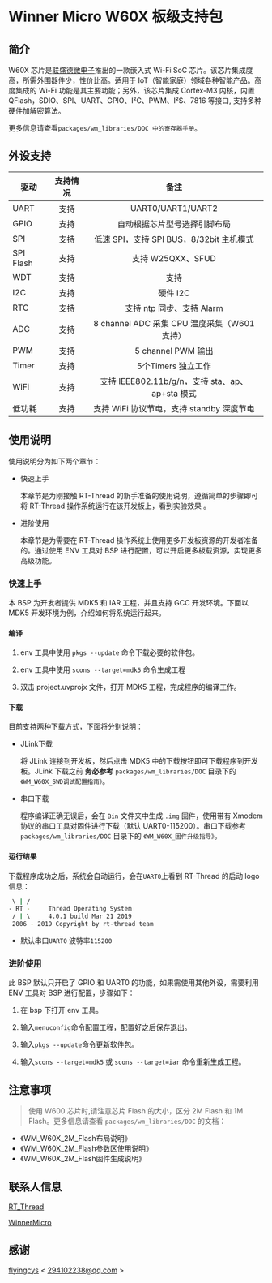 # Winner Micro W60X 板级支持包

## 简介

W60X 芯片是[联盛德微电子](http://www.winnermicro.com)推出的一款嵌入式 Wi-Fi SoC 芯片。该芯片集成度高，所需外围器件少，性价比高。适用于 IoT（智能家庭）领域各种智能产品。高度集成的 Wi-Fi 功能是其主要功能；另外，该芯片集成 Cortex-M3 内核，内置 QFlash，SDIO、SPI、UART、GPIO、I²C、PWM、I²S、7816 等接口, 支持多种硬件加解密算法。

更多信息请查看`packages/wm_libraries/DOC 中的寄存器手册`。

## 外设支持

| 驱动       | 支持情况 | 备注                                            |
| ---------- | :------: | :---------------------------------------------: |
| UART       | 支持     | UART0/UART1/UART2                               |
| GPIO       | 支持     | 自动根据芯片型号选择引脚布局                    |
| SPI        | 支持     | 低速 SPI，支持 SPI BUS，8/32bit 主机模式        |
| SPI Flash  | 支持     | 支持 W25QXX、SFUD                               |
| WDT        | 支持     | 支持                                            |
| I2C        | 支持     | 硬件 I2C                                        |
| RTC        | 支持     | 支持 ntp 同步、支持 Alarm                       |
| ADC        | 支持     | 8 channel ADC 采集 CPU 温度采集（W601 支持）    |
| PWM        | 支持     | 5 channel PWM 输出                              |
| Timer      | 支持     | 5个Timers 独立工作                              |
| WiFi       | 支持     | 支持 IEEE802.11b/g/n，支持 sta、ap、ap+sta 模式  |
| 低功耗     | 支持     | 支持 WiFi 协议节电，支持 standby 深度节电         |

## 使用说明

使用说明分为如下两个章节：

- 快速上手

    本章节是为刚接触 RT-Thread 的新手准备的使用说明，遵循简单的步骤即可将 RT-Thread 操作系统运行在该开发板上，看到实验效果 。

- 进阶使用

    本章节是为需要在 RT-Thread 操作系统上使用更多开发板资源的开发者准备的。通过使用 ENV 工具对 BSP 进行配置，可以开启更多板载资源，实现更多高级功能。

### 快速上手

本 BSP 为开发者提供 MDK5 和 IAR 工程，并且支持 GCC 开发环境。下面以 MDK5 开发环境为例，介绍如何将系统运行起来。

#### 编译

1. env 工具中使用 `pkgs --update` 命令下载必要的软件包。

2. env 工具中使用 `scons --target=mdk5` 命令生成工程

2. 双击 project.uvprojx 文件，打开 MDK5 工程，完成程序的编译工作。

#### 下载

目前支持两种下载方式，下面将分别说明：

- JLink下载

    将 JLink 连接到开发板，然后点击 MDK5 中的下载按钮即可下载程序到开发板。JLink 下载之前 **务必参考**  `packages/wm_libraries/DOC` 目录下的 `《WM_W60X_SWD调试配置指南》`。

- 串口下载

    程序编译正确无误后，会在 `Bin` 文件夹中生成 `.img` 固件，使用带有 Xmodem 协议的串口工具对固件进行下载（默认 UART0-115200）。串口下载参考 `packages/wm_libraries/DOC` 目录下的 `《WM_W60X_固件升级指导》`。

#### 运行结果

下载程序成功之后，系统会自动运行，会在`UART0`上看到 RT-Thread 的启动 logo 信息：

```bash
 \ | /
- RT -     Thread Operating System
 / | \     4.0.1 build Mar 21 2019
 2006 - 2019 Copyright by rt-thread team
```

- 默认串口`UART0` 波特率`115200`

### 进阶使用

此 BSP 默认只开启了 GPIO 和 UART0 的功能，如果需使用其他外设，需要利用 ENV 工具对 BSP 进行配置，步骤如下：

1. 在 bsp 下打开 env 工具。

2. 输入`menuconfig`命令配置工程，配置好之后保存退出。

3. 输入`pkgs --update`命令更新软件包。

4. 输入`scons --target=mdk5` 或 `scons --target=iar` 命令重新生成工程。

## 注意事项

> 使用 W600 芯片时,请注意芯片 Flash 的大小，区分 2M Flash 和 1M Flash。更多信息请查看 `packages/wm_libraries/DOC` 的文档：

- 《WM_W60X_2M_Flash布局说明》
- 《WM_W60X_2M_Flash参数区使用说明》
- 《WM_W60X_2M_Flash固件生成说明》

## 联系人信息

[RT_Thread](https://github.com/RT-Thread/rt-thread)

[WinnerMicro](https://github.com/WinnerMicro)

## 感谢

[flyingcys](https://github.com/flyingcys) < [294102238@qq.com](mailto:294102238@qq.com) >